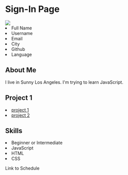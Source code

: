 
<h1>Sign-In Page</h1>
<img src="http://enadcity.org/enadcity/wp-content/uploads/2017/02/profile-pictures.png">
  <li>Full Name</li>
  <li>Username</li>
  <li>Email</li>
  <li>City</li>
  <li>Github</li>
  <li>Language</li>
<h2>About Me</h2>
<p>I live in Sunny Los Angeles.
I'm trying to learn JavaScript.</p>
<h2>Project 1</h2>
<li><a href="#">project 1</a></li>
<li><a href="#">project 2</a></li>
<h2>Skills</h2>
<li>Beginner or Intermediate</li>
<li>JavaScript</li>
<li>HTML</li>
<li>CSS</li>

<p>Link to Schedule</p>


